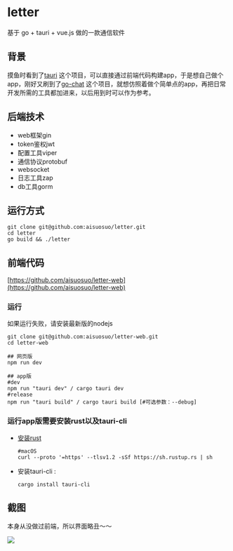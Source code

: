 # letter

基于 go + tauri + vue.js 做的一款通信软件

## 背景

摸鱼时看到了[tauri](https://github.com/tauri-apps/tauri)
这个项目，可以直接通过前端代码构建app，于是想自己做个app，刚好又刷到了[go-chat](https://github.com/kone-net/go-chat)
这个项目，就想仿照着做个简单点的app，再把日常开发所需的工具都加进来，以后用到时可以作为参考。

## 后端技术

* web框架gin
* token鉴权jwt
* 配置工具viper
* 通信协议protobuf
* websocket
* 日志工具zap
* db工具gorm

## 运行方式

```shell
git clone git@github.com:aisuosuo/letter.git
cd letter
go build && ./letter
```

## 前端代码

[https://github.com/aisuosuo/letter-web](https://github.com/aisuosuo/letter-web)

### 运行

如果运行失败，请安装最新版的nodejs

```shell
git clone git@github.com:aisuosuo/letter-web.git
cd letter-web

## 网页版
npm run dev

## app版
#dev
npm run "tauri dev" / cargo tauri dev
#release
npm run "tauri build" / cargo tauri build [#可选参数：--debug]

```

### 运行app版需要安装rust以及tauri-cli

* [安装rust](https://www.rust-lang.org/zh-CN/tools/install)
    ```shell
  #macOS
  curl --proto '=https' --tlsv1.2 -sSf https://sh.rustup.rs | sh
  ```
* 安装tauri-cli :
    ```shell
    cargo install tauri-cli
    ```

## 截图

本身从没做过前端，所以界面略丑～～

![](assets/index.png)
